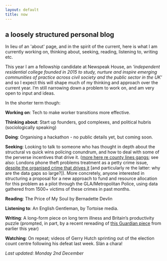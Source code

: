 ```yaml
---
layout: default
title: now
---
```



## a loosely structured personal blog
 
In lieu of an 'about' page, and in the spirit of the current, here is what I am currently working on, thinking about, seeking, reading, listening to, writing etc. 

This year I am a fellowship candidate at Newspeak House, an *‘independent residential college founded in 2015 to study, nurture and inspire emerging communities of practice across civil society and the public sector in the UK’* and so I expect this will shape much of my thinking and approach over the current year. I’m still narrowing down a problem to work on, and am very open to input and ideas.

In the shorter term though: 

**Working on**: Tech to make worker transitions more effective.

**Thinking about**: Start up founders, god complexes, and political hubris (sociologically speaking)

**Doing**: Organising a hackathon - no public details yet, but coming soon.

**Seeking**: Looking to talk to someone who has thought in depth about the structural vs quick wins policing conundrum, and how to deal with some of the perverse incentives that drive it. ([more here re county lines gangs](https://www.tandfonline.com/doi/full/10.1080/10439463.2023.2223341); see also: Londons phone theft problems treatment as a petty crime issue, [despite the organised crime that drives it](https://www.ibtimes.co.uk/cybersecurity-expert-reveals-why-more-more-stolen-phones-london-are-ending-china-1726329) [and particularly re the latter: why are the data gaps so large?]). More concretely, anyone interested in structuring a proposal for a new approach to fund and resource allocation for this problem as a pilot through the GLA/Metropolitan Police, using data gathered from 1500+ victims of these crimes in past months.

**Reading**: The Price of My Soul by Bernadette Devlin

**Listening to**: An English Gentleman, by Tortoise media.

**Writing**: A long-form piece on long term illness and Britain’s productivity puzzle (prompted, in part, by a recent rereading of [this Guardian piece](https://www.theguardian.com/society/2023/dec/24/500000-under-35s-out-of-work-long-term-illness-uk) from earlier this year)

**Watching**: On repeat; videos of Gerry Hutch sprinting out of the election count centre following his defeat last week. Slán a chara!

*Last updated: Monday 2nd December*
